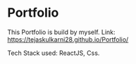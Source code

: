 # Portfolio
This Portfolio is build by myself.
Link: https://tejaskulkarni28.github.io/Portfolio/

Tech Stack used: ReactJS, Css.
